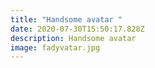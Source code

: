 ```yaml
---
title: "Handsome avatar "
date: 2020-07-30T15:50:17.828Z
description: Handsome avatar
image: fadyvatar.jpg
---
```

